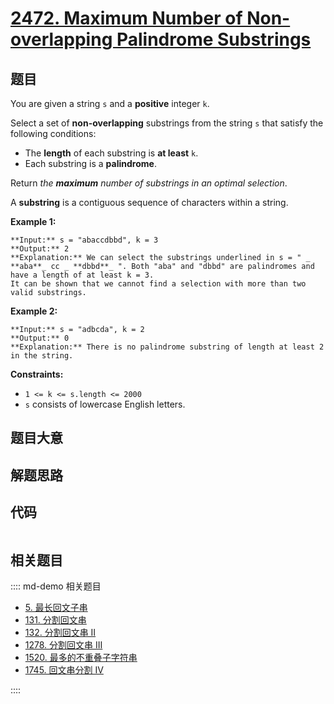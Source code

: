 # [2472. Maximum Number of Non-overlapping Palindrome Substrings](https://leetcode.com/problems/maximum-number-of-non-overlapping-palindrome-substrings)

## 题目

You are given a string `s` and a **positive** integer `k`.

Select a set of **non-overlapping** substrings from the string `s` that
satisfy the following conditions:

  * The **length** of each substring is **at least** `k`.
  * Each substring is a **palindrome**.

Return _the **maximum** number of substrings in an optimal selection_.

A **substring** is a contiguous sequence of characters within a string.



**Example 1:**

    
    
    **Input:** s = "abaccdbbd", k = 3
    **Output:** 2
    **Explanation:** We can select the substrings underlined in s = " _ **aba**_ cc _ **dbbd**_ ". Both "aba" and "dbbd" are palindromes and have a length of at least k = 3.
    It can be shown that we cannot find a selection with more than two valid substrings.
    

**Example 2:**

    
    
    **Input:** s = "adbcda", k = 2
    **Output:** 0
    **Explanation:** There is no palindrome substring of length at least 2 in the string.
    



**Constraints:**

  * `1 <= k <= s.length <= 2000`
  * `s` consists of lowercase English letters.


## 题目大意

## 解题思路

## 代码

```javascript

```

## 相关题目

:::: md-demo 相关题目
- [5. 最长回文子串](https://leetcode.com/problems/longest-palindromic-substring)
- [131. 分割回文串](https://leetcode.com/problems/palindrome-partitioning)
- [132. 分割回文串 II](https://leetcode.com/problems/palindrome-partitioning-ii)
- [1278. 分割回文串 III](https://leetcode.com/problems/palindrome-partitioning-iii)
- [1520. 最多的不重叠子字符串](https://leetcode.com/problems/maximum-number-of-non-overlapping-substrings)
- [1745. 回文串分割 IV](https://leetcode.com/problems/palindrome-partitioning-iv)

::::

